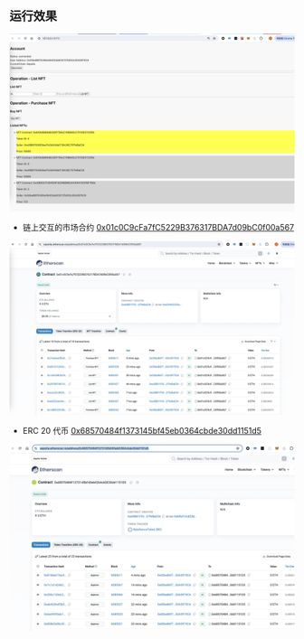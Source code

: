 ## 运行效果

![](./dapp-1.png)

- 链上交互的市场合约 [0x01c0C9cFa7fC5229B376317BDA7d09bC0f00a567](0x01c0C9cFa7fC5229B376317BDA7d09bC0f00a567)

![](./market.png)

- ERC 20 代币 [0x68570484f1373145bf45eb0364cbde30dd1151d5](https://sepolia.etherscan.io/address/0x68570484f1373145bf45eb0364cbde30dd1151d5)

![](./erc20.png)
